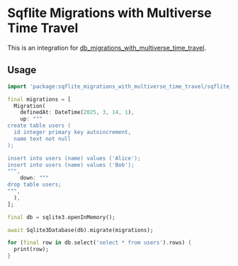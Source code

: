# Sqflite Migrations with Multiverse Time Travel

This is an integration for [db_migrations_with_multiverse_time_travel](https://pub.dev/packages/db_migrations_with_multiverse_time_travel).

## Usage

```dart
import 'package:sqflite_migrations_with_multiverse_time_travel/sqflite_migrations_with_multiverse_time_travel.dart';

final migrations = [
  Migration(
    definedAt: DateTime(2025, 3, 14, 1),
    up: """
create table users (
  id integer primary key autoincrement,
  name text not null
);

insert into users (name) values ('Alice');
insert into users (name) values ('Bob');
""",
    down: """
drop table users;
""",
  ),
];

final db = sqlite3.openInMemory();

await Sqlite3Database(db).migrate(migrations);

for (final row in db.select('select * from users').rows) {
  print(row);
}
```
